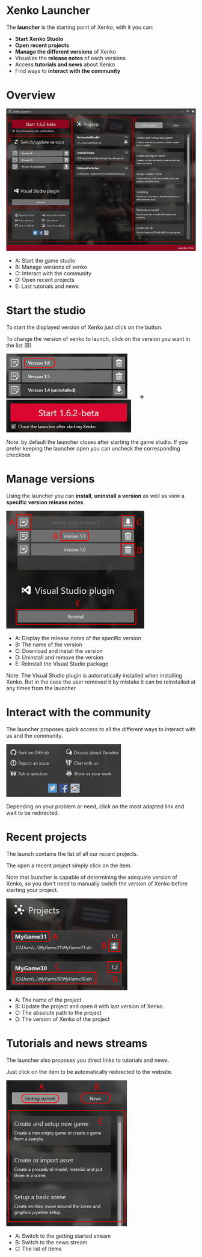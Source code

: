 # Xenko Launcher

The **launcher** is the starting point of Xenko, with it you can:

- **Start Xenko Studio**
- **Open recent projects**
- **Manage the different versions** of Xenko
- Visualize the **release notes** of each versions
- Access **tutorials and news** about Xenko
- Find ways to **interact with the community**

# Overview

![media/xenko-launcher-1.png](media/xenko-launcher-1.png) 

- A: Start the game studio
- B: Manage versions of xenko
- C: Interact with the community
- D: Open recent projects
- E: Last tutorials and news

# 

# Start the studio

To start the displayed version of Xenko just click on the button.

To change the version of xenko to launch, click on the version you want in the list (B)

![media/xenko-launcher-2.png](media/xenko-launcher-2.png)        **→**       ![media/xenko-launcher-3.png](media/xenko-launcher-3.png) 

Note: by default the launcher closes after starting the game studio. If you prefer keeping the launcher open you can uncheck the corresponding checkbox 

# 

# Manage versions

Using the launcher you can **install**, **uninstall** **a version** as well as view a **specific version release notes**.

![media/xenko-launcher-4.png](media/xenko-launcher-4.png) 

- A: Display the release notes of the specific version
- B: The name of the version
- C: Download and install the version
- D: Uninstall and remove the version
- E: Reinstall the Visual Studio package

Note: The Visual Studio plugin is automatically installed when installing Xenko. But in the case the user removed it by mistake it can be reinstalled at any times from the launcher.

# 

# Interact with the community

The launcher proposes quick access to all the different ways to interact with us and the community.

![media/xenko-launcher-5.png](media/xenko-launcher-5.png) 

Depending on your problem or need, click on the most adapted link and wait to be redirected.

# 

# Recent projects

The launch contains the list of all our recent projects.

The open a recent project simply click on the item.

Note that launcher is capable of determining the adequate version of Xenko, so you don't need to manually switch the version of Xenko before starting your project.

![media/xenko-launcher-6.png](media/xenko-launcher-6.png) 

- A: The name of the project
- B: Update the project and open it with last version of Xenko.
- C: The absolute path to the project
- D: The version of Xenko of the project

# 

# Tutorials and news streams

The launcher also proposes you direct links to tutorials and news. 

Just click on the item to be automatically redirected to the website.

![media/xenko-launcher-7.png](media/xenko-launcher-7.png) 

- A: Switch to the getting started stream
- B: Switch to the news stream
- C: The list of items

 

